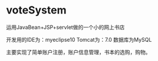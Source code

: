 # voteSystem
运用JavaBean+JSP+servlet做的一个小的网上书店

开发用的IDE为：myeclipse10
Tomcat为：7.0
数据库为MySQL

主要实现了简单账户注册，账户信息管理，书本的选购，购物。

